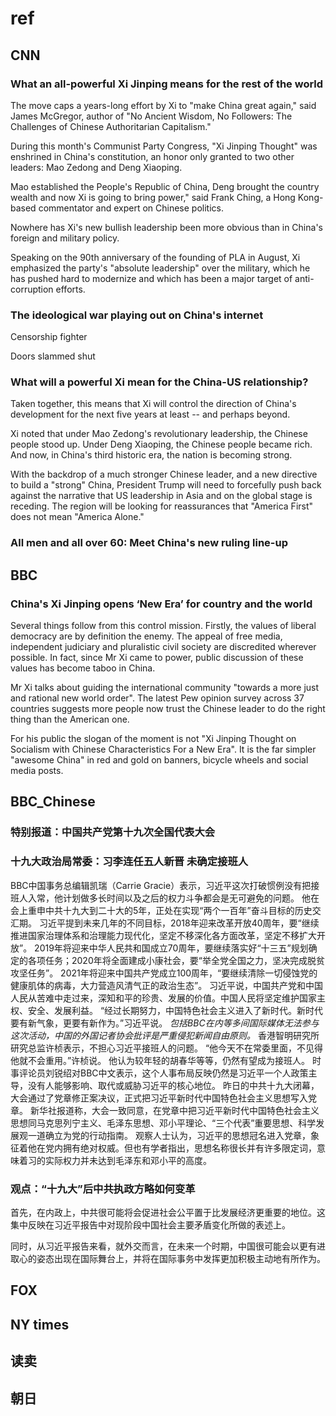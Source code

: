 # ref
## CNN
### What an all-powerful Xi Jinping means for the rest of the world[](http://edition.cnn.com/2017/10/25/asia/xi-jinping-china-trump/index.html)
The move caps a years-long effort by Xi to "make China great again," said James McGregor, author of "No Ancient Wisdom, No Followers: The Challenges of Chinese Authoritarian Capitalism."

During this month's Communist Party Congress, "Xi Jinping Thought" was enshrined in China's constitution, an honor only granted to two other leaders: Mao Zedong and Deng Xiaoping.

Mao established the People's Republic of China, Deng brought the country wealth and now Xi is going to bring power," said Frank Ching, a Hong Kong-based commentator and expert on Chinese politics.

Nowhere has Xi's new bullish leadership been more obvious than in China's foreign and military policy.

Speaking on the 90th anniversary of the founding of PLA in August, Xi emphasized the party's "absolute leadership" over the military, which he has pushed hard to modernize and which has been a major target of anti-corruption efforts.
### The ideological war playing out on China's internet[](http://edition.cnn.com/2017/10/15/asia/china-party-congress-internet-censorship/index.html)
Censorship fighter

Doors slammed shut
### What will a powerful Xi mean for the China-US relationship?[](http://edition.cnn.com/2017/10/25/opinions/china-relationship-with-us-opinion/index.html)
Taken together, this means that Xi will control the direction of China's development for the next five years at least -- and perhaps beyond.

Xi noted that under Mao Zedong's revolutionary leadership, the Chinese people stood up. Under Deng Xiaoping, the Chinese people became rich. And now, in China's third historic era, the nation is becoming strong.

With the backdrop of a much stronger Chinese leader, and a new directive to build a "strong" China, President Trump will need to forcefully push back against the narrative that US leadership in Asia and on the global stage is receding. The region will be looking for reassurances that "America First" does not mean "America Alone."
### All men and all over 60: Meet China's new ruling line-up[](http://edition.cnn.com/2017/10/25/asia/china-new-rulers/index.html)
## BBC
### China's Xi Jinping opens ‘New Era’ for country and the world[](http://www.bbc.com/news/world-asia-china-41744675)
Several things follow from this control mission. Firstly, the values of liberal democracy are by definition the enemy. The appeal of free media, independent judiciary and pluralistic civil society are discredited wherever possible. In fact, since Mr Xi came to power, public discussion of these values has become taboo in China.

Mr Xi talks about guiding the international community "towards a more just and rational new world order". The latest Pew opinion survey across 37 countries suggests more people now trust the Chinese leader to do the right thing than the American one.

For his public the slogan of the moment is not "Xi Jinping Thought on Socialism with Chinese Characteristics For a New Era". It is the far simpler "awesome China" in red and gold on banners, bicycle wheels and social media posts.
## BBC_Chinese
### 特别报道：中国共产党第十九次全国代表大会[](http://www.bbc.com/zhongwen/simp/chinese-news-41586014)
### 十九大政治局常委：习李连任五人新晋 未确定接班人[](http://www.bbc.com/zhongwen/simp/chinese-news-41745264)
BBC中国事务总编辑凯瑞（Carrie Gracie）表示，习近平这次打破惯例没有把接班人入常，他计划做多长时间以及之后的权力斗争都会是无可避免的问题。
他在会上重申中共十九大到二十大的5年，正处在实现“两个一百年”奋斗目标的历史交汇期。
习近平提到未来几年的不同目标，2018年迎来改革开放40周年，要“继续推进国家治理体系和治理能力现代化，坚定不移深化各方面改革，坚定不移扩大开放”。
2019年将迎来中华人民共和国成立70周年，要继续落实好“十三五”规划确定的各项任务；2020年将全面建成小康社会，要“举全党全国之力，坚决完成脱贫攻坚任务”。
2021年将迎来中国共产党成立100周年，“要继续清除一切侵蚀党的健康肌体的病毒，大力营造风清气正的政治生态”。
习近平说，中国共产党和中国人民从苦难中走过来，深知和平的珍贵、发展的价值。中国人民将坚定维护国家主权、安全、发展利益。
“经过长期努力，中国特色社会主义进入了新时代。新时代要有新气象，更要有新作为。”习近平说。
*包括BBC在内等多间国际媒体无法参与这次活动，中国的外国记者协会批评是严重侵犯新闻自由原则。*
香港智明研究所研究总监许桢表示，不担心习近平接班人的问题。
“他今天不在常委里面，不见得他就不会重用。”许桢说。
他认为较年轻的胡春华等等，仍然有望成为接班人。
时事评论员刘锐绍对BBC中文表示，这个人事布局反映仍然是习近平一个人政策主导，没有人能够影响、取代或威胁习近平的核心地位。
昨日的中共十九大闭幕，大会通过了党章修正案决议，正式把习近平新时代中国特色社会主义思想写入党章。
新华社报道称，大会一致同意，在党章中把习近平新时代中国特色社会主义思想同马克思列宁主义、毛泽东思想、邓小平理论、“三个代表”重要思想、科学发展观一道确立为党的行动指南。
观察人士认为，习近平的思想冠名进入党章，象征着他在党内拥有绝对权威。但也有学者指出，思想名称很长并有许多限定词，意味着习的实际权力并未达到毛泽东和邓小平的高度。
### 观点：“十九大”后中共执政方略如何变革[](http://www.bbc.com/zhongwen/simp/chinese-news-41689047)
首先，在内政上，中共很可能将会促进社会公平置于比发展经济更重要的地位。这集中反映在习近平报告中对现阶段中国社会主要矛盾变化所做的表述上。

同时，从习近平报告来看，就外交而言，在未来一个时期，中国很可能会以更有进取心的姿态出现在国际舞台上，并将在国际事务中发挥更加积极主动地有所作为。
## FOX
## NY times
## 读卖
## 朝日
##
